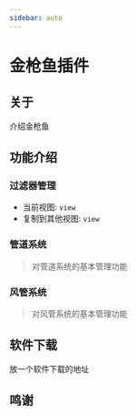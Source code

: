 ```yaml
---
sidebar: auto
---
```


# 金枪鱼插件

## 关于

介绍金枪鱼

## 功能介绍

### 过滤器管理

- 当前视图: `view`
- 复制到其他视图: `view`

### 管道系统

> 对管道系统的基本管理功能

### 风管系统

> 对风管系统的基本管理功能

## 软件下载

放一个软件下载的地址

## 鸣谢
